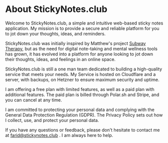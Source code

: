 # About StickyNotes.club
Welcome to StickyNotes.club, a simple and intuitive web-based sticky notes application. My mission is to provide a secure and reliable platform for you to jot down your thoughts, ideas, and reminders.

StickyNotes.club was initially inspired by Matthew's project [Subway Therapy](http://www.subwaytherapy.com/), but as the need for digital note-taking and mental wellness tools has grown, it has evolved into a platform for anyone looking to jot down their thoughts, ideas, and feelings in an online space.

StickyNotes.club is still a one man team dedicated to building a high-quality service that meets your needs. My Service is hosted on Cloudflare and a server, with backups, on Hetzner to ensure maximum security and uptime.

I am offering a free plan with limited features, as well as a paid plan with additional features. The paid plan is billed through Polar.sh and Stripe, and you can cancel at any time.

I am committed to protecting your personal data and complying with the General Data Protection Regulation (GDPR). The Privacy Policy sets out how I collect, use, and protect your personal data.

If you have any questions or feedback, please don't hesitate to contact me at farid@stickynotes.club . I am always here to help.